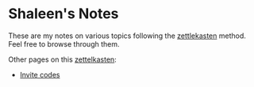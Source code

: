 # Shaleen's Notes

These are my notes on various topics following the [zettlekasten](i99m) method.
Feel free to browse through them.

Other pages on this [zettelkasten](i99m):

- [Invite codes](https://invitation.codes/@shalzz)

